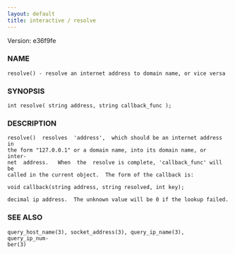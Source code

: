 ```yaml
---
layout: default
title: interactive / resolve
---
```


Version: e36f9fe




### NAME
    resolve() - resolve an internet address to domain name, or vice versa


### SYNOPSIS
    int resolve( string address, string callback_func );


### DESCRIPTION
    resolve()  resolves  'address',  which should be an internet address in
    the form "127.0.0.1" or a domain name, into its domain name, or  inter‐
    net  address.   When  the  resolve is complete, 'callback_func' will be
    called in the current object.  The form of the callback is:

    void callback(string address, string resolved, int key);

    decimal ip address.  The unknown value will be 0 if the lookup failed.


### SEE ALSO
    query_host_name(3), socket_address(3), query_ip_name(3),  query_ip_num‐
    ber(3)



